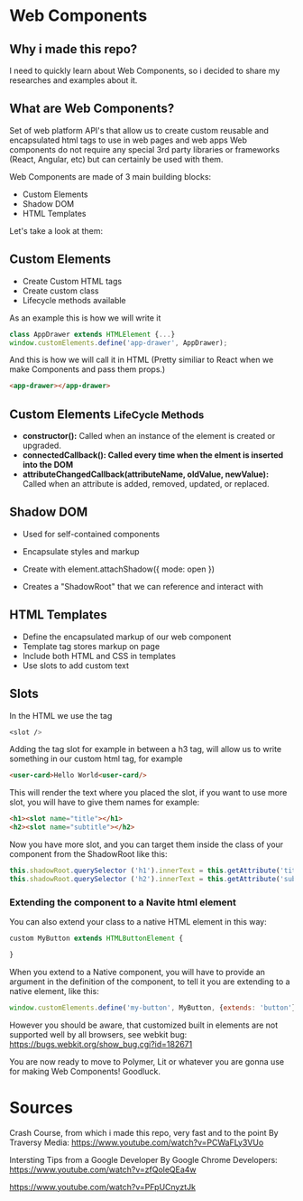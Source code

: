 # Web Components

## Why i made this repo?
I need to quickly learn about Web Components, so i decided to share my researches and examples about it.

## What are Web Components?
Set of web platform API's that allow us to create custom reusable and encapsulated html tags to use in web pages and web apps
Web components do not require any special 3rd party libraries or frameworks (React, Angular, etc) but can certainly be used with them.

Web Components are made of 3 main building blocks:
* Custom Elements
* Shadow DOM
* HTML Templates

Let's take a look at them:

## Custom Elements
* Create Custom HTML tags
* Create custom class
* Lifecycle methods available

As an example this is how we will write it
``` js
class AppDrawer extends HTMLElement {...}
window.customElements.define('app-drawer', AppDrawer);
```
And this is how we will call it in HTML
(Pretty similiar to React when we make Components and pass them props.)
``` html
<app-drawer></app-drawer>
```

## Custom Elements <small>LifeCycle Methods</small>
* <b>constructor():</b> Called when an instance of the element is created or upgraded.
* <b>connectedCallback(): Called every time when the elment is inserted into the DOM</b>
* <b>attributeChangedCallback(attributeName, oldValue, newValue):</b> Called when an attribute is added, removed, updated, or replaced.

## Shadow DOM
* Used for self-contained components
* Encapsulate styles and markup
* Create with element.attachShadow({ mode: open })

* Creates a "ShadowRoot" that we can reference and interact with

## HTML Templates
* Define the encapsulated markup of our web component
* Template tag stores markup on page
* Include both HTML and CSS in templates
* Use slots to add custom text

## Slots
In the HTML we use the tag
``` css
<slot />
```
Adding the tag slot for example in between a h3 tag, will allow us to write something in our custom html tag, for example
``` html
<user-card>Hello World<user-card/>
```
This will render the text where you placed the slot, if you want to use more slot, you will have to give them names for example:
``` html
<h1><slot name="title"></h1>
<h2><slot name="subtitle"></h2>
```

Now you have more slot, and you can target them inside the class of your  component from the ShadowRoot like this:
```  js
this.shadowRoot.querySelector ('h1').innerText = this.getAttribute('title');
this.shadowRoot.querySelector ('h2').innerText = this.getAttribute('subtitle');
```

### Extending the component to a Navite html element
You can also extend your class to a native HTML element in this way: 
``` js
custom MyButton extends HTMLButtonElement {

}
```
When you extend to a Native component, you will have to provide an argument in the definition of the component, to tell it you are extending to a native element, like this:
``` js
window.customElements.define('my-button', MyButton, {extends: 'button'});
```

However you should be aware, that customized built in elements are not supported well by all browsers, see webkit bug: https://bugs.webkit.org/show_bug.cgi?id=182671

You are now ready to move to Polymer, Lit or whatever you are gonna use for making Web Components! Goodluck.

# Sources
Crash Course, from which i made this repo, very fast and to the point
By Traversy Media: https://www.youtube.com/watch?v=PCWaFLy3VUo

Intersting Tips from a Google Developer
By Google Chrome Developers: https://www.youtube.com/watch?v=zfQoleQEa4w


https://www.youtube.com/watch?v=PFpUCnyztJk

